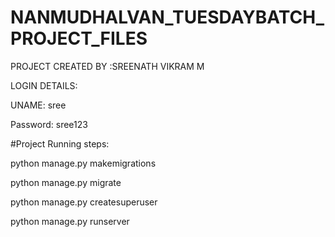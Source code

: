 # NANMUDHALVAN_TUESDAYBATCH_PROJECT_FILES

PROJECT CREATED BY :SREENATH VIKRAM M



LOGIN DETAILS:


UNAME: sree


Password: sree123




#Project Running steps:

python manage.py makemigrations

python manage.py migrate

python manage.py createsuperuser

python manage.py runserver
